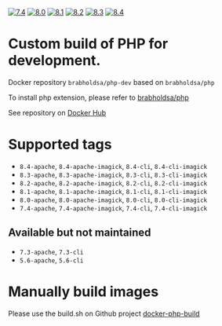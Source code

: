[![7.4](https://github.com/brabhold/docker-php-dev/actions/workflows/7.4.yaml/badge.svg)](https://github.com/brabhold/docker-php-dev/actions/workflows/7.4.yaml)
[![8.0](https://github.com/brabhold/docker-php-dev/actions/workflows/8.0.yaml/badge.svg)](https://github.com/brabhold/docker-php-dev/actions/workflows/8.0.yaml)
[![8.1](https://github.com/brabhold/docker-php-dev/actions/workflows/8.1.yaml/badge.svg)](https://github.com/brabhold/docker-php-dev/actions/workflows/8.1.yaml)
[![8.2](https://github.com/brabhold/docker-php-dev/actions/workflows/8.2.yaml/badge.svg)](https://github.com/brabhold/docker-php-dev/actions/workflows/8.2.yaml)
[![8.3](https://github.com/brabhold/docker-php-dev/actions/workflows/8.3.yaml/badge.svg)](https://github.com/brabhold/docker-php-dev/actions/workflows/8.3.yaml)
[![8.4](https://github.com/brabhold/docker-php-dev/actions/workflows/8.4.yaml/badge.svg)](https://github.com/brabhold/docker-php-dev/actions/workflows/8.4.yaml)

# Custom build of PHP for development.

Docker repository `brabholdsa/php-dev` based on `brabholdsa/php`

To install php extension, please refer to [brabholdsa/php](https://hub.docker.com/r/brabholdsa/php)

See repository on [Docker Hub](https://hub.docker.com/r/brabholdsa/php-dev)

# Supported tags

- `8.4-apache`, `8.4-apache-imagick`, `8.4-cli`, `8.4-cli-imagick`
- `8.3-apache`, `8.3-apache-imagick`, `8.3-cli`, `8.3-cli-imagick`
- `8.2-apache`, `8.2-apache-imagick`, `8.2-cli`, `8.2-cli-imagick`
- `8.1-apache`, `8.1-apache-imagick`, `8.1-cli`, `8.1-cli-imagick`
- `8.0-apache`, `8.0-apache-imagick`, `8.0-cli`, `8.0-cli-imagick`
- `7.4-apache`, `7.4-apache-imagick`, `7.4-cli`, `7.4-cli-imagick`

## Available but not maintained
- `7.3-apache`, `7.3-cli`
- `5.6-apache`, `5.6-cli`

# Manually build images

Please use the build.sh on Github project [docker-php-build](https://github.com/brabhold/docker-php-build)
